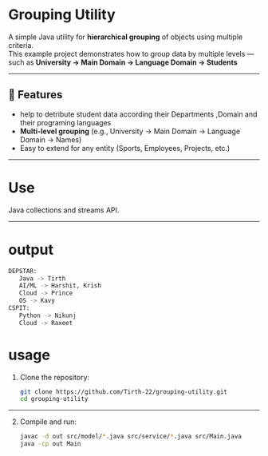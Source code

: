 # Grouping Utility

A simple Java utility for **hierarchical grouping** of objects using multiple criteria.  
This example project demonstrates how to group data by multiple levels — such as **University → Main Domain → Language Domain → Students** 

---

## 📌 Features
- help to detribute student data according their Departments ,Domain and their programing languages
- **Multi-level grouping** (e.g., University → Main Domain → Language Domain → Names)
- Easy to extend for any entity (Sports, Employees, Projects, etc.)

---

# Use
Java collections and streams API.

---
# output
```bash
DEPSTAR:
   Java -> Tirth
   AI/ML -> Harshit, Krish
   Cloud -> Prince
   OS -> Kavy
CSPIT:
   Python -> Nikunj
   Cloud -> Raxeet
```
# usage
1. Clone the repository:
   ```bash
   git clone https://github.com/Tirth-22/grouping-utility.git
   cd grouping-utility
   ```

---
2. Compile and run:
   ```bash
   javac -d out src/model/*.java src/service/*.java src/Main.java
   java -cp out Main
